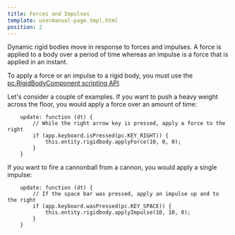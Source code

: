 ```yaml
---
title: Forces and Impulses
template: usermanual-page.tmpl.html
position: 2
---
```


Dynamic rigid bodies move in response to forces and impulses. A force is applied to a body over a period of time whereas an impulse is a force that is applied in an instant.

To apply a force or an impulse to a rigid body, you must use the [pc.RigidBodyComponent scripting API][1].

Let's consider a couple of examples. If you want to push a heavy weight across the floor, you would apply a force over an amount of time:

~~~javascript~~~
    update: function (dt) {
        // While the right arrow key is pressed, apply a force to the right
        if (app.keyboard.isPressed(pc.KEY_RIGHT)) {
            this.entity.rigidbody.applyForce(10, 0, 0);
        }
    }
~~~

If you want to fire a cannonball from a cannon, you would apply a single impulse:

~~~javascript~~~
    update: function (dt) {
        // If the space bar was pressed, apply an impulse up and to the right
        if (app.keyboard.wasPressed(pc.KEY_SPACE)) {
            this.entity.rigidbody.applyImpulse(10, 10, 0);
        }
    }
~~~

[1]: https://developer.playcanvas.com/en/api/pc.RigidBodyComponent.html
